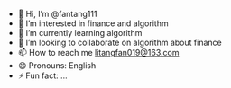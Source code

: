 - 👋 Hi, I’m @fantang111
- 👀 I’m interested in finance and algorithm
- 🌱 I’m currently learning algorithm
- 💞️ I’m looking to collaborate on algorithm about finance
- 📫 How to reach me litangfan019@163.com
- 😄 Pronouns: English
- ⚡ Fun fact: ...

<!---
fantang111/fantang111 is a ✨ special ✨ repository because its `README.md` (this file) appears on your GitHub profile.
You can click the Preview link to take a look at your changes.
--->
